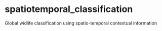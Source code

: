 # spatiotemporal_classification
Global widlife classification using spatio-temporal contextual information
